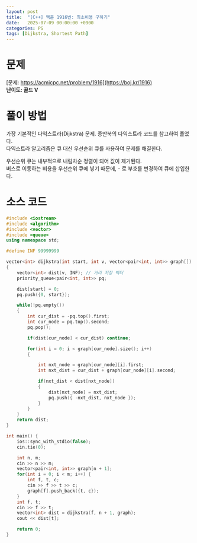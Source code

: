 ```yaml
---
layout: post
title:  "[C++] 백준 1916번: 최소비용 구하기"
date:   2025-07-09 00:00:00 +0900
categories: PS
tags: [Dijkstra, Shortest Path]
---
```


# 문제

[문제: https://acmicpc.net/problem/1916](https://boj.kr/1916)   
**난이도: 골드 V**

# 풀이 방법  

가장 기본적인 다익스트라(Dijkstra) 문제. 종만북의 다익스트라 코드를 참고하여 풀었다.   
다익스트라 알고리즘은 큐 대신 우선순위 큐를 사용하여 문제를 해결한다.   

우선순위 큐는 내부적으로 내림차순 정렬이 되어 값이 제거된다.   
버스로 이동하는 비용을 우선순위 큐에 넣기 때문에, - 로 부호를 변경하여 큐에 삽입한다.   


# 소스 코드

```cpp
#include <iostream>
#include <algorithm>
#include <vector>
#include <queue>
using namespace std;

#define INF 99999999

vector<int> dijkstra(int start, int v, vector<pair<int, int>> graph[])
{
	vector<int> dist(v, INF); // 거리 저장 벡터
	priority_queue<pair<int, int>> pq;

	dist[start] = 0;
	pq.push({0, start});

	while(!pq.empty())
	{
		int cur_dist = -pq.top().first;
		int cur_node = pq.top().second;
		pq.pop();

		if(dist[cur_node] < cur_dist) continue;

		for(int i = 0; i < graph[cur_node].size(); i++)
		{

			int nxt_node = graph[cur_node][i].first;
			int nxt_dist = cur_dist + graph[cur_node][i].second;

			if(nxt_dist < dist[nxt_node])
			{
				dist[nxt_node] = nxt_dist;
				pq.push({ -nxt_dist, nxt_node });
			}
		}
	}
	return dist;
}

int main() {
	ios::sync_with_stdio(false);
	cin.tie(0);

	int n, m;
	cin >> n >> m;
	vector<pair<int, int>> graph[n + 1];
	for(int i = 0; i < m; i++) {
		int f, t, c;
		cin >> f >> t >> c;
		graph[f].push_back({t, c});
	}
	int f, t;
	cin >> f >> t;
	vector<int> dist = dijkstra(f, n + 1, graph);
	cout << dist[t];

	return 0;
}
```